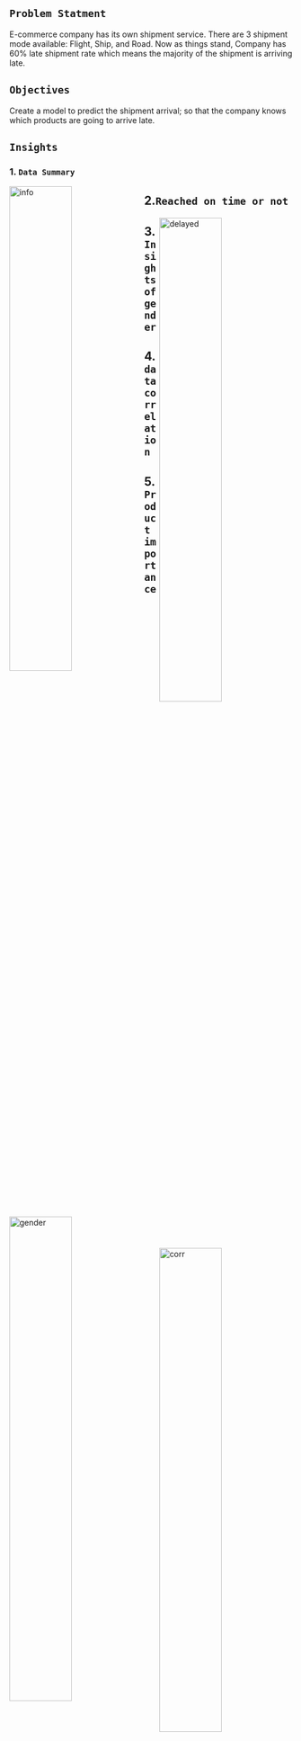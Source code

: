 ## `Problem Statment`
 E-commerce company has its own shipment service.</b> There are 3 shipment mode available: Flight, Ship, and Road. Now as things stand, Company has 60% late shipment rate which means the majority of the shipment is arriving late.

  
## `Objectives`
Create a model to predict the shipment arrival; so that the company knows which products are going to arrive late.

## `Insights`

### 1. `Data Summary` 
<img align="left" width=47% src="https://user-images.githubusercontent.com/94888819/171609342-6c00179e-7337-459f-a17f-37307dfde178.jpg" alt="info" />

## 2.`Reached on time or not` 
<img align="right" width=47%  src="https://user-images.githubusercontent.com/94888819/171610782-b5ebadb1-1164-44d8-8ad0-7c5e302b2b07.jpg" alt="delayed" />

## 3.`Insights of gender`
<img align="left" width=47%  src="https://user-images.githubusercontent.com/94888819/171611094-cf86cec5-4cc0-4e53-8b4d-cb670718b14d.jpg" alt="gender" />

## 4.`data correlation`  
<img align="right" width=47%  src="https://user-images.githubusercontent.com/94888819/171611769-5e8bd9c8-c72e-4472-8964-15c95bf34184.jpg" alt="corr" />

## 5.`Product importance` 
<img width="500" src="https://user-images.githubusercontent.com/94888819/171612209-7e2d86bd-4242-48c1-ba0d-4c997ca7f0e4.jpg" alt="important" />

## `Model Accuracy Comparison` 

| Algorithms  | Accuracy  |
| --- | --- | 
| **Logistic Regression** | **64%** | 
| **Random Forest** | **72%** | 
| **SVM** | **65%** | 

## `Model Deployment`

### ***A. Shipment On time***
<img width=700 src="https://user-images.githubusercontent.com/94888819/171617108-5d113cb2-2c0d-4474-a5e1-b69a5527c2f2.png" alt="ontime" />


### ***B. Shipment Delayed***
<img width=700 src="https://user-images.githubusercontent.com/94888819/171617394-f5961351-5a31-456f-933c-10d5e973b036.png" alt="delayed" />

## `Group Members`
</br>This project is part of a learning for Data Science in [Excelr](https://learn.excelr.com/login)

Member | Email | LinkedIn |
| --- | --- | --- |
| **Mentor: Neha Ramchandani** | [💌](nehar@gmail.com) | [☺️]() |
| **Omkar Bhagwat** | [💌](ombhagwat24@gmail.com) | [🤗](https://www.linkedin.com/in/omkar-bhagwat-64b103230) |
| **Yogita Mishra** | [💌](yogitamishra@gmail.com) |[😄](https://in.linkedin.com/in/yogita-mishra-8487b5161?trk=people-guest_people_search-card) |
| **Chitravi Angane** | [💌](anganechaitra718@gmail.com) | [😎](https://in.linkedin.com/in/chaitravi-angane-a83a9323b) |
| **Mininath Nighot** | [💌](mininathnighot@gmail.com) | [😇](https://www.linkedin.com/in/omkar-bhagwat-64b103230)|
